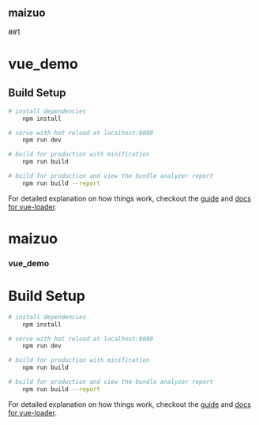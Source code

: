 ## maizuo

##1

# vue_demo

## Build Setup

``` bash
# install dependencies
    npm install

# serve with hot reload at localhost:8080
    npm run dev

# build for production with minification
    npm run build

# build for production and view the bundle analyzer report
    npm run build --report
```

For detailed explanation on how things work, checkout the [guide](http://vuejs-templates.github.io/webpack/) and [docs for vue-loader](http://vuejs.github.io/vue-loader).

# maizuo

### vue_demo

# Build Setup

``` bash
# install dependencies
    npm install

# serve with hot reload at localhost:8080
    npm run dev

# build for production with minification
    npm run build

# build for production and view the bundle analyzer report
    npm run build --report
```

For detailed explanation on how things work, checkout the [guide](http://vuejs-templates.github.io/webpack/) and [docs for vue-loader](http://vuejs.github.io/vue-loader).
